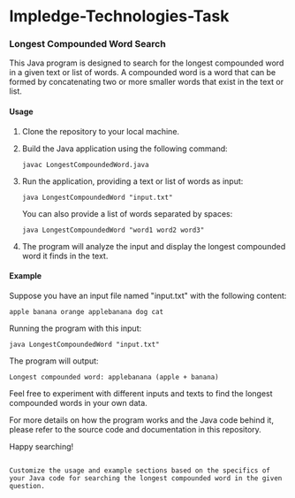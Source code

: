 # Impledge-Technologies-Task


### Longest Compounded Word Search

This Java program is designed to search for the longest compounded word in a given text or list of words. A compounded word is a word that can be formed by concatenating two or more smaller words that exist in the text or list.

#### Usage

1. Clone the repository to your local machine.

2. Build the Java application using the following command:

   ```shell
   javac LongestCompoundedWord.java
   ```

3. Run the application, providing a text or list of words as input:

   ```shell
   java LongestCompoundedWord "input.txt"
   ```

   You can also provide a list of words separated by spaces:

   ```shell
   java LongestCompoundedWord "word1 word2 word3"
   ```

4. The program will analyze the input and display the longest compounded word it finds in the text.

#### Example

Suppose you have an input file named "input.txt" with the following content:

```
apple banana orange applebanana dog cat
```

Running the program with this input:

```shell
java LongestCompoundedWord "input.txt"
```

The program will output:

```
Longest compounded word: applebanana (apple + banana)
```

Feel free to experiment with different inputs and texts to find the longest compounded words in your own data.

For more details on how the program works and the Java code behind it, please refer to the source code and documentation in this repository.

Happy searching!
``` 

Customize the usage and example sections based on the specifics of your Java code for searching the longest compounded word in the given question.
